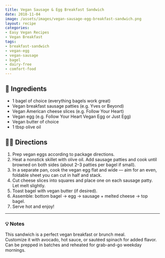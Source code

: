 ```yaml
---
title: Vegan Sausage & Egg Breakfast Sandwich
date: 2018-11-04
image: /assets/images/vegan-sausage-egg-breakfast-sandwich.png
layout: recipe
categories:
- Easy Vegan Recipes
- Vegan Breakfast
tags:
- breakfast-sandwich
- vegan-egg
- vegan-sausage
- bagel
- dairy-free
- comfort-food
---
```


## 🧾 Ingredients

- 1 bagel of choice (everything bagels work great)
- Vegan breakfast sausage patties (e.g. Yves or Beyond)
- Vegan American cheese slices (e.g. Follow Your Heart)
- Vegan egg (e.g. Follow Your Heart Vegan Egg or Just Egg)
- Vegan butter of choice
- 1 tbsp olive oil

## 👩‍🍳 Directions

1. Prep vegan eggs according to package directions.
2. Heat a nonstick skillet with olive oil. Add sausage patties and cook until browned on both sides (about 2–3 patties per bagel if small).
3. In a separate pan, cook the vegan egg flat and wide — aim for an even, foldable sheet you can cut in half and stack.
4. Cut cheese slices into squares and place one on each sausage patty. Let melt slightly.
5. Toast bagel with vegan butter (if desired).
6. Assemble: bottom bagel → egg → sausage + melted cheese → top bagel.
7. Serve hot and enjoy!


---

### 💡 Notes

This sandwich is a perfect vegan breakfast or brunch meal.  
Customize it with avocado, hot sauce, or sautéed spinach for added flavor.  
Can be prepped in batches and reheated for grab-and-go weekday mornings.


